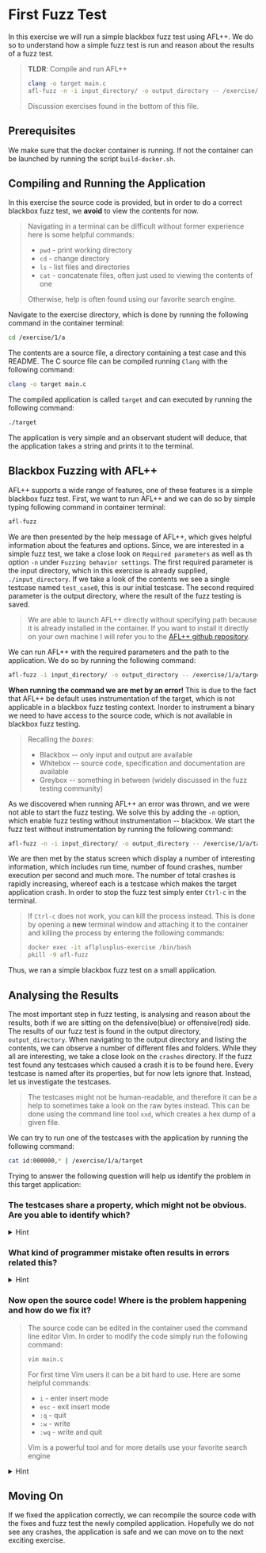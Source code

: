 # First Fuzz Test
In this exercise we will run a simple blackbox fuzz test using AFL++. We do so to understand how a simple fuzz test is run and reason about the results of a fuzz test.

> **TLDR**: Compile and run AFL++
>```bash
>clang -o target main.c
>afl-fuzz -n -i input_directory/ -o output_directory -- /exercise/1/a/target
>```
>Discussion exercises found in the bottom of this file.

## Prerequisites
We make sure that the docker container is running. If not the container can be launched by running the script `build-docker.sh`. 

## Compiling and Running the Application
In this exercise the source code is provided, but in order to do a correct blackbox fuzz test, we **avoid** to view the contents for now. 
> Navigating in a terminal can be difficult without former experience here is some helpful commands:
> - `pwd` - print working directory
> - `cd` - change directory
> - `ls` - list files and directories
> - `cat` - concatenate files, often just used to viewing the contents of one
>
> Otherwise, help is often found using our favorite search engine.

Navigate to the exercise directory, which is done by running the following command in the container terminal:
```bash
cd /exercise/1/a
```
The contents are a source file, a directory containing a test case and this README. The C source file can be compiled running `Clang` with the following command:
```bash
clang -o target main.c
```

The compiled application is called `target` and can executed by running the following command:
```bash
./target
```
The application is very simple and an observant student will deduce, that the application takes a string and prints it to the terminal.

## Blackbox Fuzzing with AFL++
AFL++ supports a wide range of features, one of these features is a simple blackbox fuzz test. First, we want to run AFL++ and we can do so by simple typing following command in container terminal:
```bash
afl-fuzz
```
We are then presented by the help message of AFL++, which gives helpful information about the features and options. Since, we are interested in a simple fuzz test, we take a close look on `Required parameters` as well as th option `-n` under `Fuzzing behavior settings`. The first required parameter is the input directory, which in this exercise is already supplied, `./input_directory`. If we take a look of the contents we see a single testcase named `test_case0`, this is our initial testcase. The second required parameter is the output directory, where the result of the fuzz testing is saved. 

>We are able to launch AFL++ directly without specifying path because it is already installed in the container. If you want to install it directly on your own machine I will refer you to the [AFL++ github repository](https://github.com/AFLplusplus/AFLplusplus). 

We can run AFL++ with the required parameters and the path to the application. We do so by running the following command:
```bash
afl-fuzz -i input_directory/ -o output_directory -- /exercise/1/a/target
```
**When running the command we are met by an error!** This is due to the fact that AFL++ be default uses instrumentation of the target, which is not applicable in a blackbox fuzz testing context. Inorder to instrument a binary we need to have access to the source code, which is not available in blackbox fuzz testing.
> Recalling the *boxes*:
> - Blackbox -- only input and output are available 
> - Whitebox -- source code, specification and documentation are available
> - Greybox -- something in between (widely discussed in the fuzz testing community)

As we discovered when running AFL++ an error was thrown, and we were not able to start the fuzz testing. We solve this by adding the `-n` option, which enable fuzz testing without instrumentation -- blackbox. We start the fuzz test without instrumentation by running the following command:
```bash
afl-fuzz -n -i input_directory/ -o output_directory -- /exercise/1/a/target
```
We are then met by the status screen which display a number of interesting information, which includes run time, number of found crashes, number execution per second and much more. The number of total crashes is rapidly increasing, whereof each is a testcase which makes the target application crash. In order to stop the fuzz test simply enter `Ctrl-c` in the terminal.
> If `Ctrl-c` does not work, you can kill the process instead. This is done by opening a **new** terminal window and attaching it to the container and killing the process by entering the following commands:
>```bash
>docker exec -it aflplusplus-exercise /bin/bash
>pkill -9 afl-fuzz
>```
Thus, we ran a simple blackbox fuzz test on a small application.

## Analysing the Results
The most important step in fuzz testing, is analysing and reason about the results, both if we are sitting on the defensive(blue) or offensive(red) side. The results of our fuzz test is found in the output directory, `output_directory`. When navigating to the output directory and listing the contents, we can observe a number of different files and folders. While they all are interesting, we take a close look on the `crashes` directory. If the fuzz test found any testcases which caused a crash it is to be found here. Every testcase is named after its properties, but for now lets ignore that. Instead, let us investigate the testcases.
> The testcases might not be human-readable, and therefore it can be a help to sometimes take a look on the raw bytes instead. This can be done using the command line tool `xxd`, which creates a hex dump of a given file. 

We can try to run one of the testcases with the application by running the following command:
```bash
cat id:000000,* | /exercise/1/a/target
```
Trying to answer the following question will help us identify the problem in this target application:

### The testcases share a property, which might not be obvious. Are you able to identify which?
<details>
  <summary>Hint</summary>
The contents of each testcase seems quite random, but something interesting can be identified from the length
</details>

### What kind of programmer mistake often results in errors related this?

<details>
  <summary>Hint</summary>
Remember the application is written in C. One of the most common mistake in C programming is missing bound-checks.
</details>

### Now open the source code! Where is the problem happening and how do we fix it?

> The source code can be edited in the container used the command line editor Vim. In order to modify the code simply run the following command:
> ```bash
> vim main.c
> ```
> For first time Vim users it can be a bit hard to use. Here are some helpful commands:
> - `i` - enter insert mode
> - `esc` - exit insert mode
> - `:q` - quit
> - `:w` - write
> - `:wq` - write and quit
> 
> Vim is a powerful tool and for more details use your favorite search engine

<details>
  <summary>Hint</summary>
When we compiled the application, we were met with a warning:
<b>the `gets' function is dangerous and should not be used.</b>. When reading the source code it is then easy to recognize where the `gets` function is called. A fix is replacing the dangerous `gets` with the bounded `fgets` function. 
</details>

## Moving On
If we fixed the application correctly, we can recompile the source code with the fixes and fuzz test the newly compiled application. Hopefully we do not see any crashes, the application is safe and we can move on to the next exciting exercise.